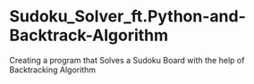 # Sudoku_Solver_ft.Python-and-Backtrack-Algorithm
Creating a program that Solves a Sudoku Board with the help of Backtracking Algorithm
